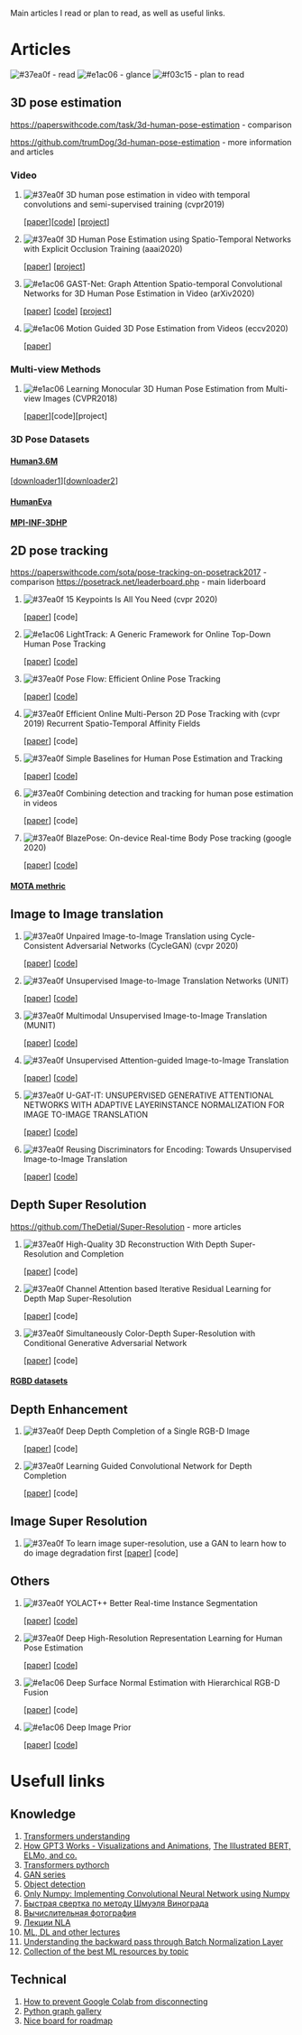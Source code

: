 Main articles I read or plan to read, as well as useful links.

# Articles


![#37ea0f](https://via.placeholder.com/15/37ea0f/000000?text=+)  - read
![#e1ac06](https://via.placeholder.com/15/e1ac06/000000?text=+) - glance
![#f03c15](https://via.placeholder.com/15/f03c15/000000?text=+) - plan to read


## 3D pose estimation

https://paperswithcode.com/task/3d-human-pose-estimation -  comparison

https://github.com/trumDog/3d-human-pose-estimation - more information and articles

### Video


1. ![#37ea0f](https://via.placeholder.com/15/37ea0f/000000?text=+)  3D human pose estimation in video with temporal convolutions and semi-supervised training (cvpr2019)

   [[paper](https://arxiv.org/abs/1811.11742)][[code](https://github.com/facebookresearch/VideoPose3D)]
   [[project](https://dariopavllo.github.io/VideoPose3D)]
   

2. ![#37ea0f](https://via.placeholder.com/15/37ea0f/000000?text=+)  3D Human Pose Estimation using Spatio-Temporal Networks with Explicit Occlusion Training (aaai2020)

    [[paper](http://tanrobby.github.io/focus_human.html)]
    [[project](http://tanrobby.github.io/focus_human.html)]



3. ![#e1ac06](https://via.placeholder.com/15/e1ac06/000000?text=+) GAST-Net: Graph Attention Spatio-temporal Convolutional Networks for 3D Human Pose Estimation in Video (arXiv2020)

     [[paper](https://arxiv.org/abs/2003.14179)]
     [[code](https://github.com/fabro66/GAST-Net-3DPoseEstimation)]
     [[project](http://www.juanrojas.net/gast/)]
     
     
     
4. ![#e1ac06](https://via.placeholder.com/15/e1ac06/000000?text=+) Motion Guided 3D Pose Estimation from Videos (eccv2020)

    [[paper](https://arxiv.org/abs/2004.13985)]
    



### Multi-view Methods


1. ![#e1ac06](https://via.placeholder.com/15/e1ac06/000000?text=+) Learning Monocular 3D Human Pose Estimation from Multi-view Images (CVPR2018)

   [[paper](https://arxiv.org/abs/1803.04775)][code][project]
   
   
   
### 3D Pose Datasets

#### [Human3.6M](http://vision.imar.ro/human3.6m/description.php)
   
   [[downloader1](https://github.com/anibali/h36m-fetch)][[downloader2](https://github.com/kotaro-inoue/human3.6m_downloader)]
   
#### [HumanEva](http://humaneva.is.tue.mpg.de/datasets_human_1)

#### [MPI-INF-3DHP](http://gvv.mpi-inf.mpg.de/3dhp-dataset/)


## 2D pose tracking

https://paperswithcode.com/sota/pose-tracking-on-posetrack2017 - comparison
https://posetrack.net/leaderboard.php -  main liderboard 



1. ![#37ea0f](https://via.placeholder.com/15/37ea0f/000000?text=+)  15 Keypoints Is All You Need (cvpr 2020)

   [[paper](https://arxiv.org/pdf/1912.02323.pdf)]
   [code]

2. ![#e1ac06](https://via.placeholder.com/15/e1ac06/000000?text=+) LightTrack: A Generic Framework for Online Top-Down Human Pose Tracking

   [[paper](https://arxiv.org/pdf/1905.02822.pdf)]
   [[code](https://github.com/Guanghan/lighttrack)]
   
3. ![#37ea0f](https://via.placeholder.com/15/37ea0f/000000?text=+)  Pose Flow: Efficient Online Pose Tracking

   [[paper](https://arxiv.org/pdf/1802.00977.pdf)]
   [[code](https://github.com/YuliangXiu/PoseFlow)]   
   
4. ![#37ea0f](https://via.placeholder.com/15/37ea0f/000000?text=+)  Efficient Online Multi-Person 2D Pose Tracking with (cvpr 2019)
Recurrent Spatio-Temporal Affinity Fields

   [[paper](https://arxiv.org/pdf/1811.11975.pdf)]
   [code]  
   
5. ![#37ea0f](https://via.placeholder.com/15/37ea0f/000000?text=+)  Simple Baselines for Human Pose Estimation and Tracking

   [[paper](https://arxiv.org/pdf/1804.06208.pdf)]
   [[code](https://github.com/microsoft/human-pose-estimation.pytorch)]
   
   
6. ![#37ea0f](https://via.placeholder.com/15/37ea0f/000000?text=+)  Combining detection and tracking for human pose estimation in videos

   [[paper](https://arxiv.org/pdf/2003.13743.pdf )]
   [code]
  
7. ![#37ea0f](https://via.placeholder.com/15/37ea0f/000000?text=+)  BlazePose: On-device Real-time Body Pose tracking (google 2020)

   [[paper](https://arxiv.org/pdf/2006.10204.pdf)]
   [[code](https://github.com/google/mediapipe)]
   
#### [MOTA methric]( https://cvhci.anthropomatik.kit.edu/~stiefel/papers/ECCV2006WorkshopCameraReady.pdf)
   
   
## Image to Image translation

1. ![#37ea0f](https://via.placeholder.com/15/37ea0f/000000?text=+)  Unpaired Image-to-Image Translation
using Cycle-Consistent Adversarial Networks (CycleGAN) (cvpr 2020)

   [[paper](https://arxiv.org/pdf/1703.10593.pdf)] 
   [[code](https://github.com/junyanz/pytorch-CycleGAN-and-pix2pix )]

2. ![#37ea0f](https://via.placeholder.com/15/37ea0f/000000?text=+)  Unsupervised Image-to-Image Translation Networks (UNIT)

   [[paper](https://arxiv.org/pdf/1703.00848.pdf)]
   [[code](https://github.com/mingyuliutw/unit )]
   
3. ![#37ea0f](https://via.placeholder.com/15/37ea0f/000000?text=+)  Multimodal Unsupervised Image-to-Image Translation (MUNIT)

   [[paper](https://arxiv.org/pdf/1804.04732.pdf )]
   [[code]( https://github.com/NVlabs/MUNIT )]   
   
4. ![#37ea0f](https://via.placeholder.com/15/37ea0f/000000?text=+)  Unsupervised Attention-guided Image-to-Image Translation

   [[paper]( https://arxiv.org/pdf/1806.02311.pdf)]
   [[code](https://github.com/AlamiMejjati/Unsupervised-Attention-guided-Image-to-Image-Translation)]  
   
5. ![#37ea0f](https://via.placeholder.com/15/37ea0f/000000?text=+)  U-GAT-IT: UNSUPERVISED GENERATIVE ATTENTIONAL NETWORKS WITH ADAPTIVE LAYERINSTANCE NORMALIZATION FOR IMAGE TO-IMAGE TRANSLATION

   [[paper](https://arxiv.org/pdf/1907.10830.pdf)]
   [[code](https://github.com/taki0112/UGATIT)]

6. ![#37ea0f](https://via.placeholder.com/15/37ea0f/000000?text=+)  Reusing Discriminators for Encoding: Towards Unsupervised Image-to-Image Translation

   [[paper](https://arxiv.org/pdf/2003.00273.pdf)]
   [[code](https://github.com/alpc91/NICE-GAN-pytorch)]  
   
   
## Depth Super Resolution
https://github.com/TheDetial/Super-Resolution - more articles 

1. ![#37ea0f](https://via.placeholder.com/15/37ea0f/000000?text=+)  High-Quality 3D Reconstruction With Depth Super-Resolution and Completion

   [[paper](https://ieeexplore.ieee.org/stamp/stamp.jsp?tp=&arnumber=8628990)]
   [code]

2. ![#37ea0f](https://via.placeholder.com/15/37ea0f/000000?text=+) Channel Attention based Iterative Residual Learning for Depth Map Super-Resolution

   [[paper](https://openaccess.thecvf.com/content_CVPR_2020/papers/Song_Channel_Attention_Based_Iterative_Residual_Learning_for_Depth_Map_Super-Resolution_CVPR_2020_paper.pdf)]
   [code]
   
3. ![#37ea0f](https://via.placeholder.com/15/37ea0f/000000?text=+) Simultaneously Color-Depth Super-Resolution with Conditional Generative Adversarial Network   

   [[paper](https://arxiv.org/pdf/1708.09105.pdf)]
   [code]
 
#### [RGBD datasets](http://www.michaelfirman.co.uk/RGBDdatasets/) 
   

## Depth Enhancement 

1. ![#37ea0f](https://via.placeholder.com/15/37ea0f/000000?text=+) Deep Depth Completion of a Single RGB-D Image

   [[paper](https://openaccess.thecvf.com/content_cvpr_2018/papers/Zhang_Deep_Depth_Completion_CVPR_2018_paper.pdf )]
   [code]
   
2. ![#37ea0f](https://via.placeholder.com/15/37ea0f/000000?text=+) Learning Guided Convolutional Network for Depth Completion 

   [[paper](https://arxiv.org/pdf/1708.09105.pdf)]
   [code]   
   
  

   
## Image Super Resolution

1. ![#37ea0f](https://via.placeholder.com/15/37ea0f/000000?text=+) To learn image super-resolution, use a GAN to learn how to do image degradation first
   [[paper](https://arxiv.org/pdf/1807.11458.pdf)]
   [code]  

## Others

1. ![#37ea0f](https://via.placeholder.com/15/37ea0f/000000?text=+)  YOLACT++ Better Real-time Instance Segmentation 

   [[paper](https://arxiv.org/pdf/1912.06218.pdf)]
   [[code](https://github.com/dbolya/yolact)]


2. ![#37ea0f](https://via.placeholder.com/15/37ea0f/000000?text=+)  Deep High-Resolution Representation Learning for Human Pose Estimation 

   [[paper](https://arxiv.org/pdf/1902.09212v1.pdf)]
   [[code](https://github.com/leoxiaobin/deep-high-resolution-net.pytorch)]
   
3. ![#e1ac06](https://via.placeholder.com/15/e1ac06/000000?text=+)  Deep Surface Normal Estimation with Hierarchical RGB-D Fusion

   [[paper](http://wenxiusun.com/wordpress/wp-content/uploads/2019/10/Zeng_Deep_Surface_Normal_Estimation_With_Hierarchical_RGB-D_Fusion_CVPR_2019_paper.pdf)]
   [code]
   
4. ![#e1ac06](https://via.placeholder.com/15/e1ac06/000000?text=+)  Deep Image Prior

   [[paper](https://openaccess.thecvf.com/content_cvpr_2018/papers/Ulyanov_Deep_Image_Prior_CVPR_2018_paper.pdf)]
   [[code](https://github.com/DmitryUlyanov/deep-image-prior)]



# Usefull links


## Knowledge 
1. [Transformers understanding](http://jalammar.github.io/illustrated-transformer/)
2. [How GPT3 Works - Visualizations and Animations](http://jalammar.github.io/how-gpt3-works-visualizations-animations/), [The Illustrated BERT, ELMo, and co.](http://jalammar.github.io/illustrated-bert/)
3. [Transformers pythorch](https://towardsdatascience.com/how-to-code-the-transformer-in-pytorch-24db27c8f9ec#3fa3)
4. [GAN series](https://medium.com/@jonathan_hui/gan-gan-series-2d279f906e7b)
5. [Object detection](https://lilianweng.github.io/lil-log/2017/10/29/object-recognition-for-dummies-part-1.html)
6. [Only Numpy: Implementing Convolutional Neural Network using Numpy](https://becominghuman.ai/only-numpy-implementing-convolutional-neural-network-using-numpy-deriving-forward-feed-and-back-458a5250d6e4)
7. [Быстрая свертка по методу Шмуэля Винограда](https://m.habr.com/ru/post/477718/)
8. [Вычислительная фотография](https://vas3k.ru/blog/computational_photography/)
9. [Лекции NLA](https://docs.google.com/document/d/1nyzgdOuHI84oGLY2po1_Njq5qnamJByqNMXBfFHBoo0/edit)
10. [ML, DL and other lectures](https://deep-learning-drizzle.github.io/)
11. [Understanding the backward pass through Batch Normalization Layer](https://kratzert.github.io/2016/02/12/understanding-the-gradient-flow-through-the-batch-normalization-layer.html)
12. [Collection of the best ML resources by topic](https://madewithml.com/topics/?fbclid=IwAR0VSQDUySd9saxuoS486M58z7LmDaP5S8cGao6HO4RV5Obw9Mnyo_z_RI8)
   
## Technical

1. [How to prevent Google Colab from disconnecting](https://medium.com/@shivamrawat_756/how-to-prevent-google-colab-from-disconnecting-717b88a128c0)
2. [Python graph gallery](https://python-graph-gallery.com/)
3. [Nice board for roadmap](https://miro.com/)
   
